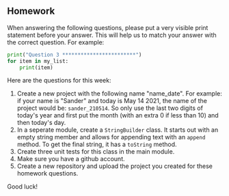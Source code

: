 Homework
-

When answering the following questions, please put a very visible print statement before your answer. This will help us to match your answer with the correct question. For example:

```Python
print("Question 3 ************************")
for item in my_list:
    print(item)
```

Here are the questions for this week:

1. Create a new project with the following name "name_date". For example: if your name is "Sander" and today is May 14 2021, the name of the project would be: `sander_210514`. So only use the last two digits of today's year and first put the month (with an extra 0 if less than 10) and then today's day.
1. In a seperate module, create a `StringBuilder` class. It starts out with an empty string member and allows for appending text with an `append` method. To get the final string, it has a `toString` method.
1. Create three unit tests for this class in the main module.
1. Make sure you have a github account.
1. Create a new repository and upload the project you created for these homework questions.

Good luck!

